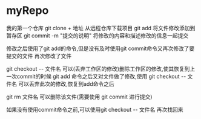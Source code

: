 # myRepo
我的第一个仓库
git clone + 地址   从远程仓库下载项目
git add 将文件修改添加到暂存区
git commit -m "提交的说明"  将修改的内容和描述修改的信息一起提交

修改之后使用了git add的命令,但是没有及时使用git commit命令又再次修改了要提交的文件
再次修改了文件

git checkout -- 文件名  可以(丢弃工作区的修改)删除工作区的修改,使其恢复到上一次commit的时候
git add 命令之后又对文件做了修改,使用 git checkout -- 文件名 可以丢弃此次的修改,恢复到add命令之后

git rm 文件名 可以删除该文件(需要使用 git commit 进行提交)

如果没有使用commit命令之前,可以使用git checkout -- 文件名 再次找回来
